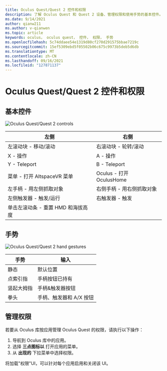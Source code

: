 ```yaml
---
title: Oculus Quest/Quest 2 控件和权限
description: 了解 Oculus Quest 和 Quest 2 设备、管理权限和使用手势的基本控件。
ms.date: 9/14/2021
author: qianw211
ms.author: v-qianwen
ms.topic: article
keywords: oculus， oculus quest， 控件， 权限， 手势
ms.openlocfilehash: 5c74ddaee54e1319d80cf270d291575bbae7219c
ms.sourcegitcommit: 15ef5309ebd5f05502b06c675c9973b5deb5d6db
ms.translationtype: MT
ms.contentlocale: zh-CN
ms.lasthandoff: 09/16/2021
ms.locfileid: "127871137"
---
```

# <a name="oculus-questquest-2-controls-and-permissions"></a>Oculus Quest/Quest 2 控件和权限

## <a name="basic-controls"></a>基本控件

<img src="images/quest2-controls.png" alt="Oculus Quest/Quest 2 controls">

| 左侧 | 右侧 |
|---|---|
| 左滚动块 - 移动/滚动 | 右滚动块 - 轮转/滚动 |
| X - 操作 | A - 操作 |
| Y - Teleport | B - Teleport |
| 菜单 - 打开 AltspaceVR 菜单 | Oculus - 打开 OculusHome |
| 左手柄 - 用左侧抓取对象 | 右侧手柄 - 用右侧抓取对象 |
| 左侧触发器 - 触发/运行 | 右触发器 - 触发 |
| 单击左滚动条 - 重置 HMD 和海拔高度 |  |

## <a name="hand-gestures"></a>手势

<img src="images/quest2-hand-gesture-controls.png" alt="Oculus Quest/Quest 2 hand gestures">

| 手势 | 输入 |
|---|---|
| 静态 | 默认位置 |
| 点索引指 | 手柄按钮已持有 |
| 竖起大拇指 | 手柄&触发器按钮 |
| 拳头 | 手柄、触发器和 A/X 按钮 |

## <a name="managing-permissions"></a>管理权限

若要从 Oculus 库按应用管理 Oculus Quest 的权限，请执行以下操作：

1. 导航到 Oculus 库中的应用。
2. 选择 **三点图标以** 打开应用的菜单。
3. 从 **出现的** 下拉菜单中选择权限。

将加载"权限"UI，可以针对每个应用启用和关闭该 UI。